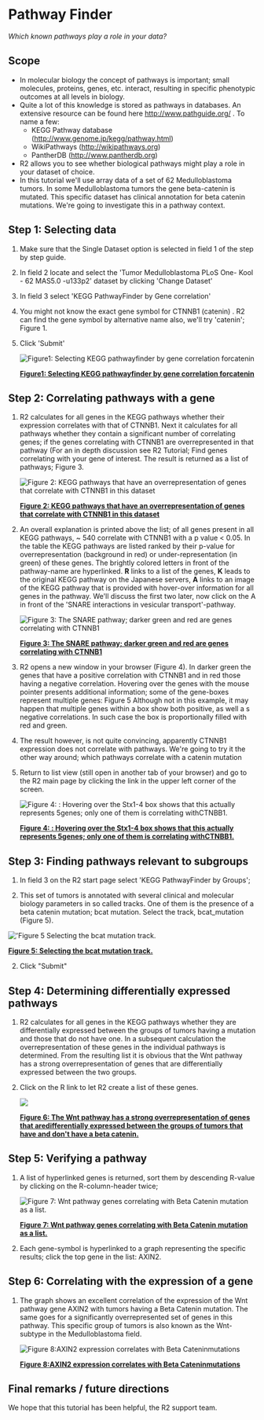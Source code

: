 <a id="pathway_finder"> </a>


Pathway Finder
==============



*Which known pathways play a role in your data?*



Scope
-----

-   In molecular biology the concept of pathways is important; small
    molecules, proteins, genes, etc. interact, resulting in specific
    phenotypic outcomes at all levels in biology.
-   Quite a lot of this knowledge is stored as pathways in databases. An
    extensive resource can be found here
    [](http://www.pathguide.org/)<http://www.pathguide.org/> .
    To name a few:
    -   KEGG Pathway database
        ([](http://www.genome.jp/kegg/pathway.html)<http://www.genome.jp/kegg/pathway.html>)
    -   WikiPathways
        ([](http://wikipathways.org/)<http://wikipathways.org>)
    -   PantherDB
        ([](http://www.pantherdb.org)<http://www.pantherdb.org>)
-   R2 allows you to see whether biological pathways might play a role
    in your dataset of choice.
-   In this tutorial we'll use array data of a set of 62
    Medulloblastoma tumors. In some Medulloblastoma tumors the gene
    beta-catenin is mutated. This specific dataset has clinical
    annotation for beta catenin mutations. We're going to investigate
    this in a pathway context.





Step 1: Selecting data
---------------

1.  Make sure that the Single Dataset option is selected in field 1 of
    the step by step guide.
2.  In field 2 locate and select the 'Tumor Medulloblastoma PLoS One-
    Kool - 62 MAS5.0 -u133p2' dataset by clicking 'Change Dataset'
3.  In field 3 select 'KEGG PathwayFinder by Gene correlation'
4.  You might not know the exact gene symbol for CTNNB1 (catenin) . R2 can
    find the gene symbol by alternative name also, we'll try 'catenin';
    Figure 1.
5.  Click 'Submit'

	![](_static/images/pathwayfinder/Pathway_menu1.png "Figure1: Selecting KEGG pathwayfinder by gene correlation forcatenin")
	
	[**Figure1: Selecting KEGG pathwayfinder by gene correlation forcatenin**](_static/images/pathwayfinder/Pathway_menu1.png)




[//]: # (Step 2: Choose the right gene)

[//]: # (---------------)

[//]: # ()
[//]: # (1.  R2 has found several suggestions with the word catenin, hovering)

[//]: # (    over the gene symbols gives additional information. Based on that)

[//]: # (    information choose CTNNB1, take the probeset with the highest)

[//]: # (    average expression, this is most likely the probeset that best)

[//]: # (    represents mRNA concentration.)

[//]: # (    )
[//]: # (	![]&#40;_static/images/Pathway_list.png "Figure    2: Options for alternative name catenin: choose    CTNNB1"&#41;)

[//]: # (	)
[//]: # (	[**Figure    2: Options for alternative name catenin: choose    CTNNB1**]&#40;_static/images/Pathway_list.png&#41;)

[//]: # (	)
[//]: # (2.  Scroll down, leave the other options as they are, and)

[//]: # (    click 'Submit'.)



Step 2: Correlating pathways with a gene
---------------

1.  R2 calculates for all genes in the KEGG pathways whether their
    expression correlates with that of CTNNB1. Next it calculates for
    all pathways whether they contain a significant number of
    correlating genes; if the genes correlating with CTNNB1 are
    overrepresented in that pathway (For an in depth discussion see R2
    Tutorial; Find genes correlating with your gene of interest. The
    result is returned as a list of pathways; Figure 3.
    
	![](_static/images/pathwayfinder/Pathway_Kegg.png "Figure    2: KEGG pathways that have an overrepresentation of genes that    correlate with CTNNB1 in this    dataset")
	
	[**Figure    2: KEGG pathways that have an overrepresentation of genes that    correlate with CTNNB1 in this    dataset**](_static/images/pathwayfinder/Pathway_Kegg.png)
	
2.  An overall explanation is printed above the list; of all genes
    present in all KEGG pathways, \~ 540 correlate with CTNNB1 with a p
    value < 0.05. In the table the KEGG pathways are listed ranked by
    their p-value for overrepresentation (background in red) or
    under-representation (in green) of these genes. The brightly colored
    letters in front of the pathway-name are hyperlinked. **R** links to
    a list of the genes, **K** leads to the original KEGG pathway on the
    Japanese servers, **A** links to an image of the KEGG pathway that
    is provided with hover-over information for all genes in
    the pathway. We'll discuss the first two later, now click on the A
    in front of the 'SNARE interactions in vesicular transport'-pathway.
    
	![](_static/images/pathwayfinder/Pathway_SNARE.png "Figure    3: The SNARE pathway; darker green and red are genes correlating    with CTNNB1")
	
	[**Figure    3: The SNARE pathway; darker green and red are genes correlating    with CTNNB1**](_static/images/pathwayfinder/Pathway_SNARE.png)
	
3.  R2 opens a new window in your browser (Figure 4). In darker green
    the genes that have a positive correlation with CTNNB1 and in red
    those having a negative correlation. Hovering over the genes with
    the mouse pointer presents additional information; some of the
    gene-boxes represent multiple genes: Figure 5 Although not in this
    example, it may happen that multiple genes within a box show both
    positive, as well a s negative correlations. In such case the box is
    proportionally filled with red and green.
4.  The result however, is not quite convincing, apparently CTNNB1
    expression does not correlate with pathways. We're going to try it
    the other way around; which pathways correlate with a catenin
    mutation
5.  Return to list view (still open in another tab of your browser) and
    go to the R2 main page by clicking the link in the upper left corner
    of the screen.

	![](_static/images/pathwayfinder/Pathway_Zoom.png "Figure 4: : Hovering over the Stx1-4 box shows that this actually represents 5genes; only one of them is correlating withCTNBB1.")
	
	[**Figure 4: : Hovering over the Stx1-4 box shows that this actually represents 5genes; only one of them is correlating withCTNBB1.**](_static/images/pathwayfinder/Pathway_Zoom.png)
	





Step 3: Finding pathways relevant to subgroups
---------------

1.  In field 3 on the R2 start page select 'KEGG PathwayFinder by
    Groups';
    
    
1.  This set of tumors is annotated with several clinical and molecular
    biology parameters in so called tracks. One of them is the presence
    of a beta catenin mutation; bcat mutation. Select the track, bcat_mutation (Figure 5).

    
   ![](_static/images/pathwayfinder/Pathway_groupselect.png "'Figure 5 Selecting the bcat    mutation track.")
	
   [**Figure    5: Selecting the bcat    mutation track.**](_static/images/pathwayfinder/Pathway_groupselect.png)
	
2.  Click "Submit"




Step 4: Determining differentially expressed pathways
---------------

1.  R2 calculates for all genes in the KEGG pathways whether they are
    differentially expressed between the groups of tumors having a
    mutation and those that do not have one. In a subsequent calculation
    the overrepresentation of these genes in the individual pathways
    is determined. From the resulting list it is obvious that the Wnt
    pathway has a strong overrepresentation of genes that are
    differentially expressed between the two groups. 
2.  Click on the R link to let R2 create a list of these genes.

	![](_static/images/pathwayfinder/Pathway_Wnt.png)
	
	[**Figure 6: The Wnt pathway has a strong overrepresentation of genes that aredifferentially expressed between the groups of  	tumors that have and don't have a beta catenin.**](_static/images/Pathway_Wnt.png)




Step 5: Verifying a pathway
---------------

1.  A list of hyperlinked genes is returned, sort them by descending
    R-value by clicking on the R-column-header twice;
 
	![](_static/images/pathwayfinder/Pathway_correlate1.png "Figure    7: Wnt pathway genes correlating with Beta Catenin mutation as    a list.")
	
	[**Figure    7: Wnt pathway genes correlating with Beta Catenin mutation as    a list.**](_static/images/pathwayfinder/Pathway_correlate1.png)
	
2.  Each gene-symbol is hyperlinked to a graph representing the specific
    results; click the top gene in the list: AXIN2.





Step 6: Correlating with the expression of a gene
---------------

1.  The graph shows an excellent correlation of the expression of the
    Wnt pathway gene AXIN2 with tumors having a Beta Catenin mutation.
    The same goes for a significantly overrepresented set of genes in
    this pathway. This specific group of tumors is also known as the
    Wnt-subtype in the Medulloblastoma field.

	![](_static/images/pathwayfinder/Pathway_Axin1.png "Figure 8:AXIN2 expression correlates with Beta Cateninmutations")
	
	[**Figure 8:AXIN2 expression correlates with Beta Cateninmutations**](_static/images/pathwayfinder/Pathway_Axin1.png)
	





Final remarks / future directions
---------------------------------

We hope that this tutorial has been helpful, the R2 support team.




